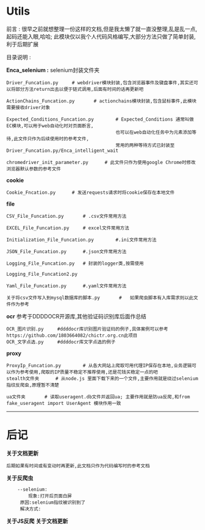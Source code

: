 # Utils
前言 : 很早之前就想整理一份这样的文档,但是我太懒了就一直没整理,乱是乱一点,起码还能入眼,哈哈;
此模块仅以我个人代码风格编写,大部分方法只做了简单封装,利于后期扩展

目录说明 : 

**Enca_selenium :** selenium封装文件夹
	
    Driver_Funcation.py		# webdriver模块封装,包含浏览器事件及键盘事件,其实还可以将部分方法return出去以便于链式调用,后面有时间的话再更新吧
    
    ActionChains_Funcation.py		# actionchains模块封装,包含鼠标事件,此模块需要接收driver对象
    
    Expected_Conditions_Funcation.py		# Expected_Conditions 通常叫做EC模块,可以用于web自动化时对页面断言,
    										也可以在web自动化任务中为元素添加等待,此文件只作为后续使用时的参考文件,
                                			常用的两种等待方式已封装至Driver_Funcation.py/Enca_intelligent_wait
    
    chromedriver_init_parameter.py		# 此文件只作为使用google Chrome时修改浏览器默认参数的参考文件
    
**cookie**
            
   	Cookie_Fncation.py		# 发送requests请求时将cookie保存在本地文件
    
**file**
	
    CSV_File_Funcation.py		# .csv文件常用方法
    
   	EXCEL_File_Funcation.py		# excel文件常用方法
    
    Initialization_File_Funcation.py		#.ini文件常用方法
    
    JSON_File_Funcation.py		#.json文件常用方法
    
    Logging_File_Funcation.py	# 封装的logger类,按需使用
    
    Logging_File_Funcation2.py
    
    Yaml_File_Funcation.py		#.yaml文件常用方法
    
    关于将csv文件写入到mysql数据库的脚本.py		#	如果爬虫脚本有入库需求则以此文件作为参考
    
 **ocr** 参考于DDDDOCR开源库,其他验证码识别库后面作总结
 	
    OCR_图片识别.py		#ddddocr库识别图片验证码的例子,具体案例可以参考https://github.com/1803664082/chictr.org.cn此项目
    OCR_文字点选.py		#ddddocr库文字点选的例子
 
 **proxy**
 	
    ProxyIp_Funcation.py		# 从各大网站上爬取可用代理IP保存在本地,业务逻辑可以作为参考使用,爬取的IP质量不稳定不推荐使用,还是花钱买稳定一点的吧    
    stealth文件夹		# 从node.js 里面下载下来的一个文件,主要作用就是绕过selenium指纹反爬虫,原理暂不清楚
    
    ua文件夹		# 读取useragent.db文件并返回ua; 主要作用就是防ua反爬,和from fake_useragent import UserAgent 模块作用一致
    
 ---
 # 后记
 **关于文档更新**
 	
    后期如果有时间或有变动时再更新,此文档只作为代码编写时的参考文档
 **关于反爬虫**
 		
        --selenium: 
    		现象:打开后页面白屏
         原因:selenium指纹被识别到了
         解决方式:
 **关于JS反爬**
 **关于文档更新**
 
    
 
